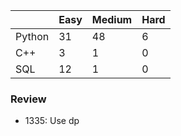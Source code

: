|           | Easy  | Medium | Hard  |
|-----------|-------|--------|-------|
| Python    | 31    | 48     | 6     |
| C++       | 3     | 1      | 0     |
| SQL       | 12    | 1      | 0     |


### Review
* 1335: Use dp